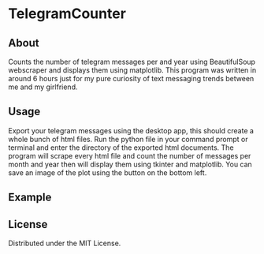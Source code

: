# TelegramCounter
## About
Counts the number of telegram messages per and year using BeautifulSoup webscraper and displays them using matplotlib.
This program was written in around 6 hours just for my pure curiosity of text messaging trends between me and my girlfriend.
## Usage
Export your telegram messages using the desktop app, this should create a whole bunch of html files.
Run the python file in your command prompt or terminal and enter the directory of the exported html documents.
The program will scrape every html file and count the number of messages per month and year then will display them using tkinter and matplotlib.
You can save an image of the plot using the button on the bottom left.
## Example

## License
Distributed under the MIT License.
